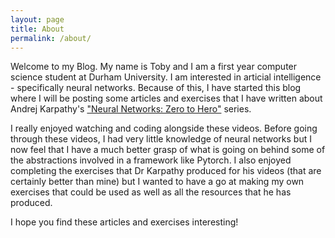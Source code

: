 ```yaml
---
layout: page
title: About
permalink: /about/
---
```


Welcome to my Blog. My name is Toby and I am a first year computer science student at Durham University. I am interested in articial intelligence - specifically neural networks. Because of this, I have started this blog where I will be posting some articles and exercises that I have written about Andrej Karpathy's ["Neural Networks: Zero to Hero"][zero2hero-series] series. 

I really enjoyed watching and coding alongside these videos. Before going through these videos, I had very little knowledge of neural networks but I now feel that I have a much better grasp of what is going on behind some of the abstractions involved in a framework like Pytorch. I also enjoyed completing the exercises that Dr Karpathy produced for his videos (that are certainly better than mine) but I wanted to have a go at making my own exercises that could be used as well as all the resources that he has produced.

I hope you find these articles and exercises interesting!

[zero2hero-series]: https://www.youtube.com/playlist?list=PLAqhIrjkxbuWI23v9cThsA9GvCAUhRvKZ